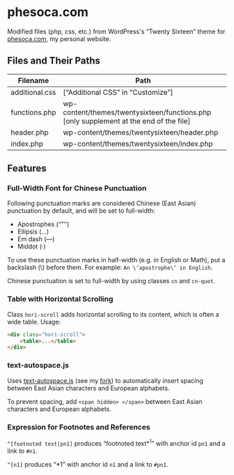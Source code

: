 # phesoca.com

Modified files (php, css, etc.) from WordPress's “Twenty Sixteen” theme for [phesoca.com](https://phesoca.com), my personal website.

## Files and Their Paths

|Filename|Path|
|-|-|
|additional.css|[“Additional CSS” in “Customize”]|
|functions.php|wp-content/themes/twentysixteen/functions.php<br>[only supplement at the end of the file]|
|header.php|wp-content/themes/twentysixteen/header.php|
|index.php|wp-content/themes/twentysixteen/index.php|

## Features

### Full-Width Font for Chinese Punctuation

Following punctuation marks are considered Chinese (East Asian) punctuation by default, and will be set to full-width:

- Apostrophes (“”‘’)
- Ellipsis (…)
- Em dash (—)
- Middot (·)

To use these punctuation marks in half-width (e.g. in English or Math), put a backslash (\\) before them. For example: `An \‘apostrophe\’ in English`.

Chinese punctuation is set to full-width by using classes `cn` and `cn-quot`.

### Table with Horizontal Scrolling

Class `hori-scroll` adds horizontal scrolling to its content, which is often a wide table. Usage:

```html
<div class="hori-scroll">
	<table>...</table>
</div>
```

### text-autospace.js

Uses [text-autospace.js](https://github.com/mastermay/text-autospace.js) (see my [fork](https://github.com/untunt/text-autospace.js)) to automatically insert spacing between East Asian characters and European alphabets.

To prevent spacing, add `<span hidden> </span>` between East Asian characters and European alphabets.

### Expression for Footnotes and References

`^[footnoted text|pn1]` produces “footnoted text*<sup>1</sup>” with anchor id `pn1` and a link to `#n1`.

`^[n1]` produces “\*1” with anchor id `n1` and a link to `#pn1`.
